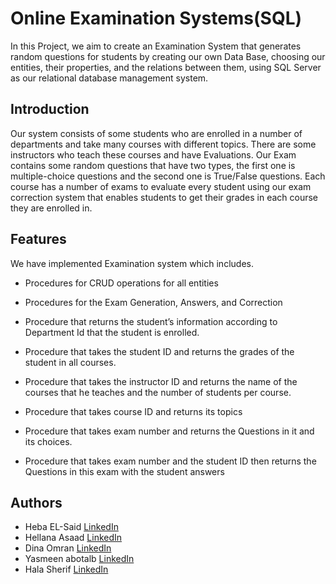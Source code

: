 # Online Examination Systems(SQL)

In this Project, we aim to create an Examination System that generates random questions for students by creating our own Data Base, choosing our entities, their properties, and the relations between them, using SQL Server as our relational database management system.

## Introduction

Our system consists of some students who are enrolled in a number of departments and take many courses with different topics. There are some instructors who teach these courses and have Evaluations. Our Exam contains some random questions that have two types, the first one is multiple-choice questions and the second one is True/False questions. Each course has a number of exams to evaluate every student using our exam correction system that enables students to get their grades in each course they are enrolled in. 

## Features

We have implemented Examination system which includes.

- Procedures for CRUD operations for all entities
-  Procedures for the Exam Generation, Answers, and Correction

- Procedure that returns the student’s information according to Department Id that the student is enrolled. 
- Procedure that takes the student ID and returns the grades of the student in all courses. 
- Procedure that takes the instructor ID and returns the name of the courses that he teaches and the number of students per course. 
- Procedure that takes course ID and returns its topics   
- Procedure that takes exam number and returns the Questions in it and its choices. 
- Procedure that takes exam number and the student ID then returns the Questions in this exam with the student answers

## Authors

- Heba EL-Said [LinkedIn](https://www.linkedin.com/in/heba-el-said-594600246/)
- Hellana Asaad  [LinkedIn](https://www.linkedin.com/in/hellana-asaad-78199a217/)
- Dina Omran  [LinkedIn](https://www.linkedin.com/in/dinaomran/)
- Yasmeen abotalb [LinkedIn](https://www.linkedin.com/in/yasmeen-abotalb-6112181b2/)
- Hala Sherif [LinkedIn](https://www.linkedin.com/in/hala-sherif-64827a1ba/)
